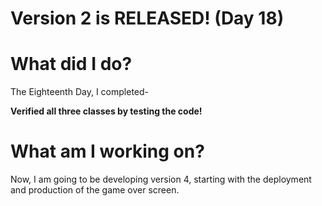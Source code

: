 # Version 2 is RELEASED! (Day 18)

# What did I do?

The Eighteenth Day, I completed-

**Verified all three classes by testing the code!**

# What am I working on? 

Now, I am going to be developing version 4, starting with the deployment and production of the game over screen.
